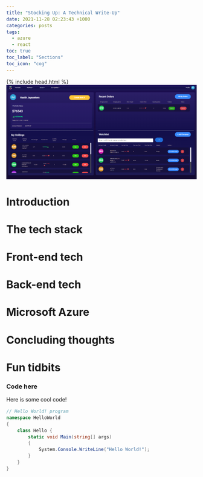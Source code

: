 ```yaml
---
title: "Stocking Up: A Technical Write-Up"
date: 2021-11-28 02:23:43 +1000
categories: posts
tags:
  - azure
  - react
toc: true
toc_label: "Sections"
toc_icon: "cog"
---
```

{% include head.html %}
![Stocking Up portfolio view screenshot](/assets/images/posts-snippet/stocking-up.png "The Stocking Up portfolio view.")
# Introduction
##

# The tech stack

# Front-end tech

# Back-end tech

# Microsoft Azure

# Concluding thoughts

# Fun tidbits

### Code here

Here is some cool code!

```csharp
// Hello World! program
namespace HelloWorld
{
    class Hello {
        static void Main(string[] args)
        {
            System.Console.WriteLine("Hello World!");
        }
    }
}
```

